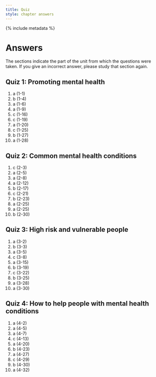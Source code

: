 ```yaml
---
title: Quiz
style: chapter answers
---
```


{% include metadata %}

# Answers

The sections indicate the part of the unit from which the questions were taken. If you give an incorrect answer, please study that section again.

## Quiz 1: Promoting mental health

1.	a	(1-1)
2.	b	(1-4)
3.	a	(1-6)
4.	a	(1-9)
5.	c	(1-16)
6.	c	(1-19)
7.	a	(1-20)
8.	c	(1-25)
9.	b	(1-27)
10.	a	(1-28)

## Quiz 2: Common mental health conditions

1.	c	(2-3)
2.	a	(2-5)
3.	a	(2-8)
4.	a	(2-12)
5.	b	(2-17)
6.	c	(2-21)
7.	b	(2-23)
8.	a	(2-25)
9.	a	(2-25)
10.	b	(2-30)

## Quiz 3: High risk and vulnerable people

1.	a	(3-2)
2.	b	(3-3)
3.	a	(3-5)
4.	c	(3-8)
5.	a	(3-15)
6.	b	(3-19)
7.	c	(3-22)
8.	b	(3-25)
9.	a	(3-28)
10.	a	(3-30)

## Quiz 4: How to help people with mental health conditions

1.	a	(4-2)
2.	a	(4-5)
3.	a	(4-7)
4.	c	(4-13)
5.	a	(4-20)
6.	b	(4-23)
7.	a	(4-27)
8.	c	(4-29)
9.	b	(4-30)
10.	a	(4-32)
